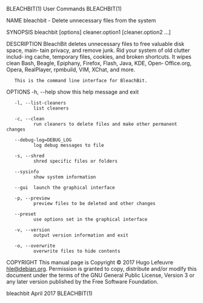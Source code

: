 BLEACHBIT(1)                    User Commands                    BLEACHBIT(1)

NAME
       bleachbit - Delete unnecessary files from the system

SYNOPSIS
       bleachbit [options] cleaner.option1 [cleaner.option2 ...]

DESCRIPTION
       BleachBit deletes unnecessary files to free valuable disk space, main‐
       tain privacy, and remove junk. Rid your system of old clutter  includ‐
       ing  cache,  temporary files, cookies, and broken shortcuts.  It wipes
       clean  Bash,  Beagle,  Epiphany,  Firefox,  Flash,  Java,  KDE,  Open‐
       Office.org, Opera, RealPlayer, rpmbuild, VIM, XChat, and more.

       This is the command line interface for BleachBit.

OPTIONS
       -h, --help
              show this help message and exit

       -l, --list-cleaners
              list cleaners

       -c, --clean
              run cleaners to delete files and make other permanent changes

       --debug-log=DEBUG_LOG
              log debug messages to file

       -s, --shred
              shred specific files or folders

       --sysinfo
              show system information

       --gui  launch the graphical interface

       -p, --preview
              preview files to be deleted and other changes

       --preset
              use options set in the graphical interface

       -v, --version
              output version information and exit

       -o, --overwrite
              overwrite files to hide contents

COPYRIGHT
       This  manual  page is Copyright © 2017 Hugo Lefeuvre <hle@debian.org>.
       Permission is granted to copy, distribute and/or modify this  document
       under  the  terms  of the GNU General Public License, Version 3 or any
       later version published by the Free Software Foundation.

bleachbit                         April 2017                     BLEACHBIT(1)
